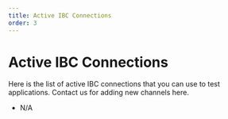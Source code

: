 ```yaml
---
title: Active IBC Connections
order: 3
---
```


# Active IBC Connections

Here is the list of active IBC connections that you can use to test applications. Contact us for adding new channels
here.

- N/A
